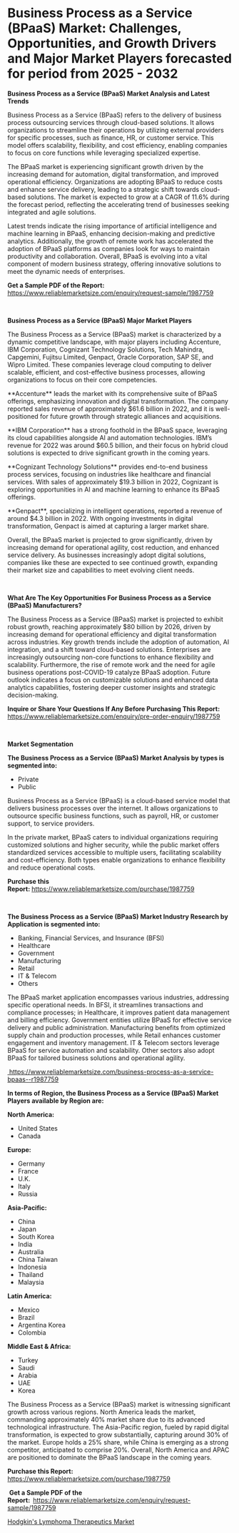 <p><h1>Business Process as a Service (BPaaS) Market: Challenges, Opportunities, and Growth Drivers and Major Market Players forecasted for period from 2025 - 2032</h1></p><p><strong>Business Process as a Service (BPaaS) Market Analysis and Latest Trends</strong></p>
<p><p>Business Process as a Service (BPaaS) refers to the delivery of business process outsourcing services through cloud-based solutions. It allows organizations to streamline their operations by utilizing external providers for specific processes, such as finance, HR, or customer service. This model offers scalability, flexibility, and cost efficiency, enabling companies to focus on core functions while leveraging specialized expertise.</p><p>The BPaaS market is experiencing significant growth driven by the increasing demand for automation, digital transformation, and improved operational efficiency. Organizations are adopting BPaaS to reduce costs and enhance service delivery, leading to a strategic shift towards cloud-based solutions. The market is expected to grow at a CAGR of 11.6% during the forecast period, reflecting the accelerating trend of businesses seeking integrated and agile solutions.</p><p>Latest trends indicate the rising importance of artificial intelligence and machine learning in BPaaS, enhancing decision-making and predictive analytics. Additionally, the growth of remote work has accelerated the adoption of BPaaS platforms as companies look for ways to maintain productivity and collaboration. Overall, BPaaS is evolving into a vital component of modern business strategy, offering innovative solutions to meet the dynamic needs of enterprises.</p></p>
<p><strong>Get a Sample PDF of the Report:&nbsp;</strong> <a href="https://www.reliablemarketsize.com/enquiry/request-sample/1987759?utm_campaign=3530&utm_medium=2&utm_source=Github&utm_content=ia&utm_term=28032025&utm_id=business-process-as-a-service-bpaas">https://www.reliablemarketsize.com/enquiry/request-sample/1987759</a></p>
<p>&nbsp;</p>
<p><strong>Business Process as a Service (BPaaS) Major Market Players</strong></p>
<p><p>The Business Process as a Service (BPaaS) market is characterized by a dynamic competitive landscape, with major players including Accenture, IBM Corporation, Cognizant Technology Solutions, Tech Mahindra, Capgemini, Fujitsu Limited, Genpact, Oracle Corporation, SAP SE, and Wipro Limited. These companies leverage cloud computing to deliver scalable, efficient, and cost-effective business processes, allowing organizations to focus on their core competencies.</p><p>**Accenture** leads the market with its comprehensive suite of BPaaS offerings, emphasizing innovation and digital transformation. The company reported sales revenue of approximately $61.6 billion in 2022, and it is well-positioned for future growth through strategic alliances and acquisitions. </p><p>**IBM Corporation** has a strong foothold in the BPaaS space, leveraging its cloud capabilities alongside AI and automation technologies. IBM’s revenue for 2022 was around $60.5 billion, and their focus on hybrid cloud solutions is expected to drive significant growth in the coming years.</p><p>**Cognizant Technology Solutions** provides end-to-end business process services, focusing on industries like healthcare and financial services. With sales of approximately $19.3 billion in 2022, Cognizant is exploring opportunities in AI and machine learning to enhance its BPaaS offerings.</p><p>**Genpact**, specializing in intelligent operations, reported a revenue of around $4.3 billion in 2022. With ongoing investments in digital transformation, Genpact is aimed at capturing a larger market share.</p><p>Overall, the BPaaS market is projected to grow significantly, driven by increasing demand for operational agility, cost reduction, and enhanced service delivery. As businesses increasingly adopt digital solutions, companies like these are expected to see continued growth, expanding their market size and capabilities to meet evolving client needs.</p></p>
<p>&nbsp;</p>
<p><strong>What Are The Key Opportunities For Business Process as a Service (BPaaS) Manufacturers?</strong></p>
<p><p>The Business Process as a Service (BPaaS) market is projected to exhibit robust growth, reaching approximately $80 billion by 2026, driven by increasing demand for operational efficiency and digital transformation across industries. Key growth trends include the adoption of automation, AI integration, and a shift toward cloud-based solutions. Enterprises are increasingly outsourcing non-core functions to enhance flexibility and scalability. Furthermore, the rise of remote work and the need for agile business operations post-COVID-19 catalyze BPaaS adoption. Future outlook indicates a focus on customizable solutions and enhanced data analytics capabilities, fostering deeper customer insights and strategic decision-making.</p></p>
<p><strong>Inquire or Share Your Questions If Any Before Purchasing This Report:</strong> <a href="https://www.reliablemarketsize.com/enquiry/pre-order-enquiry/1987759?utm_campaign=3530&utm_medium=2&utm_source=Github&utm_content=ia&utm_term=28032025&utm_id=business-process-as-a-service-bpaas">https://www.reliablemarketsize.com/enquiry/pre-order-enquiry/1987759</a></p>
<p>&nbsp;</p>
<p><strong>Market Segmentation</strong></p>
<p><strong>The Business Process as a Service (BPaaS) Market Analysis by types is segmented into:</strong></p>
<p><ul><li>Private</li><li>Public</li></ul></p>
<p><p>Business Process as a Service (BPaaS) is a cloud-based service model that delivers business processes over the internet. It allows organizations to outsource specific business functions, such as payroll, HR, or customer support, to service providers. </p><p>In the private market, BPaaS caters to individual organizations requiring customized solutions and higher security, while the public market offers standardized services accessible to multiple users, facilitating scalability and cost-efficiency. Both types enable organizations to enhance flexibility and reduce operational costs.</p></p>
<p><strong>Purchase this Report:&nbsp;</strong><a href="https://www.reliablemarketsize.com/purchase/1987759?utm_campaign=3530&utm_medium=2&utm_source=Github&utm_content=ia&utm_term=28032025&utm_id=business-process-as-a-service-bpaas">https://www.reliablemarketsize.com/purchase/1987759</a></p>
<p>&nbsp;</p>
<p><strong>The Business Process as a Service (BPaaS) Market Industry Research by Application is segmented into:</strong></p>
<p><ul><li>Banking, Financial Services, and Insurance (BFSI)</li><li>Healthcare</li><li>Government</li><li>Manufacturing</li><li>Retail</li><li>IT & Telecom</li><li>Others</li></ul></p>
<p><p>The BPaaS market application encompasses various industries, addressing specific operational needs. In BFSI, it streamlines transactions and compliance processes; in Healthcare, it improves patient data management and billing efficiency. Government entities utilize BPaaS for effective service delivery and public administration. Manufacturing benefits from optimized supply chain and production processes, while Retail enhances customer engagement and inventory management. IT & Telecom sectors leverage BPaaS for service automation and scalability. Other sectors also adopt BPaaS for tailored business solutions and operational agility.</p></p>
<p><a href="https://www.reliablemarketsize.com/business-process-as-a-service-bpaas--r1987759?utm_campaign=3530&utm_medium=2&utm_source=Github&utm_content=ia&utm_term=28032025&utm_id=business-process-as-a-service-bpaas">&nbsp;https://www.reliablemarketsize.com/business-process-as-a-service-bpaas--r1987759</a></p>
<p><strong>In terms of Region, the Business Process as a Service (BPaaS) Market Players available by Region are:</strong></p>
<p>
    <p> <strong> North America: </strong>
        <ul>
            <li>United States</li>
            <li>Canada</li>
        </ul>
        </p> 
    <p> <strong> Europe: </strong>
        <ul>
            <li>Germany</li>
            <li>France</li>
            <li>U.K.</li>
            <li>Italy</li>
            <li>Russia</li>
        </ul>
        </p> 
    <p> <strong> Asia-Pacific: </strong>
        <ul>
            <li>China</li>
            <li>Japan</li>
            <li>South Korea</li>
            <li>India</li>
            <li>Australia</li>
            <li>China Taiwan</li>
            <li>Indonesia</li>
            <li>Thailand</li>
            <li>Malaysia</li>
        </ul>
        </p> 
    <p> <strong> Latin America: </strong>
        <ul>
            <li>Mexico</li>
            <li>Brazil</li>
            <li>Argentina Korea</li>
            <li>Colombia</li>
        </ul>
        </p> 
    <p> <strong> Middle East & Africa: </strong>
        <ul>
            <li>Turkey</li>
            <li>Saudi</li>
            <li>Arabia</li>
            <li>UAE</li>
            <li>Korea</li>
        </ul>
    </p>
    </p>
<p><p>The Business Process as a Service (BPaaS) market is witnessing significant growth across various regions. North America leads the market, commanding approximately 40% market share due to its advanced technological infrastructure. The Asia-Pacific region, fueled by rapid digital transformation, is expected to grow substantially, capturing around 30% of the market. Europe holds a 25% share, while China is emerging as a strong competitor, anticipated to comprise 20%. Overall, North America and APAC are positioned to dominate the BPaaS landscape in the coming years.</p></p>
<p><strong>Purchase this Report: </strong><a href="https://www.reliablemarketsize.com/purchase/1987759?utm_campaign=3530&utm_medium=2&utm_source=Github&utm_content=ia&utm_term=28032025&utm_id=business-process-as-a-service-bpaas">https://www.reliablemarketsize.com/purchase/1987759</a></p>
<p>&nbsp;<strong>Get a Sample PDF of the Report:&nbsp;&nbsp;</strong><a href="https://www.reliablemarketsize.com/enquiry/request-sample/1987759?utm_campaign=3530&utm_medium=2&utm_source=Github&utm_content=ia&utm_term=28032025&utm_id=business-process-as-a-service-bpaas">https://www.reliablemarketsize.com/enquiry/request-sample/1987759</a></p>
<p><strong></strong></p>
<p><p><a href="https://github.com/celpabembes/Market-Research-Report-List-1/blob/main/hodgkins-lymphoma-therapeutics-market.md?utm_campaign=3530&utm_medium=2&utm_source=Github&utm_content=ia&utm_term=28032025&utm_id=business-process-as-a-service-bpaas">Hodgkin's Lymphoma Therapeutics Market</a></p></p>